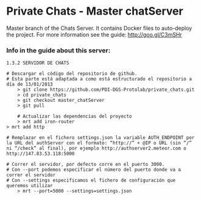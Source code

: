 Private Chats - Master chatServer
=================================
Master branch of the Chats Server. It contains Docker files to auto-deploy the project.
For more information see the guide: http://goo.gl/C3mSHr
### Info in the guide about this server:
	1.3.2 SERVIDOR DE CHATS

	# Descargar el código del repositorio de github.
	# Esta parte está adaptada a como está estructurado el repositorio a día de 13/01/2013
		> git clone https://github.com/PDI-DGS-Protolab/private_chats.git
		> cd private_chats
		> git checkout master_chatServer
		> git pull
	
		# Actualizar las dependencias del proyecto
		> mrt add iron-router 
	> mrt add http

	# Remplazar en el fichero settings.json la variable AUTH_ENDPOINT por la URL del authServer con el formato: “http://” + @IP o URL (sin “/” ni “/check” al final), por ejemplo http://authserver2.meteor.com o http://147.83.53.118:5000

	# Correr el servidor, por defecto corre en el puerto 3000.
	# Con --port podemos especificar el número del puerto donde va a correr el servidor
	# Con --settings especificamos el fichero de configuración que queremos utilizar
		> mrt --port=5000 --settings=settings.json

